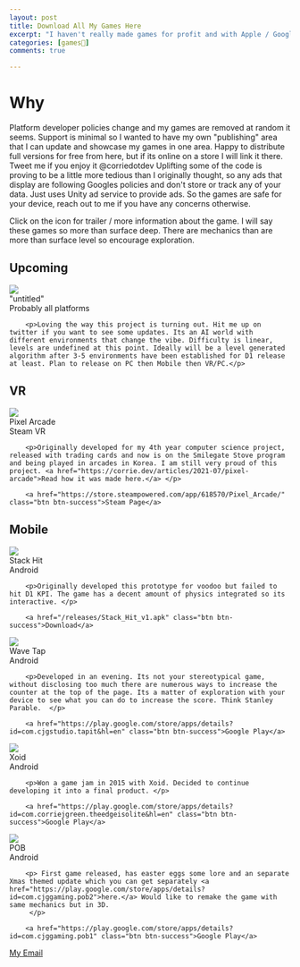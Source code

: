 ```yaml
---
layout: post
title: Download All My Games Here 
excerpt: "I haven't really made games for profit and with Apple / Google policies changing as frequent as they are I can't rebuild every game to support their platform changes. So I have decided to make this my primary game release page where you can directly download my games to experience should they be taken down from other publishing platforms."
categories: [games👾]
comments: true

---
```


# Why
Platform developer policies change and my games are removed at random it seems. Support is minimal so I wanted to have my own "publishing" area that I can update and showcase my games in one area. Happy to distribute full versions for free from here, but if its online on a store I will link it there. Tweet me if you enjoy it @corriedotdev Uplifting some of the code is proving to be a little more tedious than I originally thought, so any ads that display are following Googles policies and don't store or track any of your data. Just uses Unity ad service to provide ads. So the games are safe for your device, reach out to me if you have any concerns otherwise. 

Click on the icon for trailer / more information about the game. I will say these games so more than surface deep. There are mechanics than are more than surface level so encourage exploration.

## Upcoming
<!-- ??? you sneaky for peeking -->
<div class="game-container">                
    <div class="game-thumb">
      <img src="/img/games/where_icon.png" /></div>
    <div class="game-content">
        <div class="game-title">"untitled"</div>
        <div class="game-subtitle">Probably all platforms</div>

        <p>Loving the way this project is turning out. Hit me up on twitter if you want to see some updates. Its an AI world with different environments that change the vibe. Difficulty is linear, levels are undefined at this point. Ideally will be a level generated algorithm after 3-5 environments have been established for D1 release at least. Plan to release on PC then Mobile then VR/PC.</p>
   </div>
</div>

## VR
<!-- pa -->
<div class="game-container">                
    <div class="game-thumb">
      <img src="/img/games/pa_icon.png" /></div>
    <div class="game-content">
        <div class="game-title">Pixel Arcade</div>
        <div class="game-subtitle">Steam VR</div>

        <p>Originally developed for my 4th year computer science project, released with trading cards and now is on the Smilegate Stove program and being played in arcades in Korea. I am still very proud of this project. <a href="https://corrie.dev/articles/2021-07/pixel-arcade">Read how it was made here.</a> </p>

        <a href="https://store.steampowered.com/app/618570/Pixel_Arcade/" class="btn btn-success">Steam Page</a>
   </div>
</div>

## Mobile
<!-- stack hit -->
<div class="game-container">                
    <div class="game-thumb">
      <img src="/img/games/stack_icon.png" /></div>
    <div class="game-content">
        <div class="game-title">Stack Hit</div>
        <div class="game-subtitle">Android</div>

        <p>Originally developed this prototype for voodoo but failed to hit D1 KPI. The game has a decent amount of physics integrated so its interactive. </p>

        <a href="/releases/Stack_Hit_v1.apk" class="btn btn-success">Download</a>
   </div>
</div>
<!-- tap -->
<div class="game-container">                
    <div class="game-thumb">
      <img src="/img/games/tap_icon.png" /></div>
    <div class="game-content">
        <div class="game-title">Wave Tap</div>
        <div class="game-subtitle">Android</div>

        <p>Developed in an evening. Its not your stereotypical game, without disclosing too much there are numerous ways to increase the counter at the top of the page. Its a matter of exploration with your device to see what you can do to increase the score. Think Stanley Parable.  </p>

        <a href="https://play.google.com/store/apps/details?id=com.cjgstudio.tapit&hl=en" class="btn btn-success">Google Play</a>
   </div>
</div>
<!-- xoid -->
<div class="game-container">                
    <div class="game-thumb">
      <img src="/img/games/xoid_icon.png" /></div>
    <div class="game-content">
        <div class="game-title">Xoid</div>
        <div class="game-subtitle">Android</div>

        <p>Won a game jam in 2015 with Xoid. Decided to continue developing it into a final product. </p>

        <a href="https://play.google.com/store/apps/details?id=com.corriejgreen.theedgeisolite&hl=en" class="btn btn-success">Google Play</a>
   </div>
</div>
<!-- pob -->
<div class="game-container">                
    <div class="game-thumb">
      <img src="/img/games/pob_icon.png" /></div>
    <div class="game-content">
        <div class="game-title">POB</div>
        <div class="game-subtitle">Android</div>

        <p> First game released, has easter eggs some lore and an separate Xmas themed update which you can get separately <a href="https://play.google.com/store/apps/details?id=com.cjggaming.pob2">here.</a> Would like to remake the game with same mechanics but in 3D. 
         </p>
        
        <a href="https://play.google.com/store/apps/details?id=com.cjggaming.pob1" class="btn btn-success">Google Play</a>
   </div>
</div>
















<p>
  <a href="#" id="emailclick" onclick="replace_email()">My Email</a>
</p>

<script>
var email;

function add_mailto() {
  const elem = document.getElementById("emailclick");
  elem.href = `mailto:${email}`;
}

function replace_email() {
  // spam prevention
  const domain = "cjgstudio.com";
  const name = [16, 28, 1, 1, 26, 22];
  const xor_with = 115;
  let constructed = "";
  name.forEach(function(i) {
    constructed += String.fromCharCode(i ^ xor_with);
  })
  email = `${constructed}@${domain}`;
  const elem = document.getElementById("emailclick");
  elem.text = email;
1
  window.setTimeout(add_mailto, 100);
}
</script>